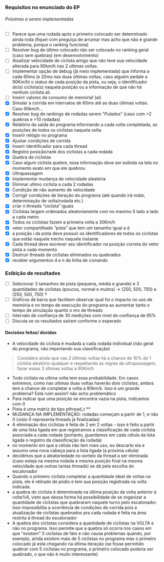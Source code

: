 ### Requisitos no enunciado do EP

###### Próximas a serem implementadas

- [ ] Parece que uma rodada após o primeiro colocado ser determinado ainda roda (fiquei com preguiça de arrumar mas acho que não é grande problema, porque o ranking funciona)
- [ ] Resolver bug de último colocado não ser colocado no ranking geral (caso sem quebras) (em desenvolvimento)
- [ ] Atualizar velocidade de ciclista amigo que não teve sua velocidade alterada para 90km/h nas 2 ultimas voltas.
- [ ] Implementar opção de debug (já meio implementada) que informa a cada 60ms (e 20ms nas duas últimas voltas, caso alguém pedale a 90Km/h) o status de cada posição da pista, ou seja, o identificador do(s) ciclista(s) naquela posição ou a informação de que não há nenhum ciclista ali.
- [ ] Inserir valores de consumo de memória! (ai)
- [x] Simular a corrida em intervalos de 60ms até as duas últimas voltas. Caso 90km/h...
- [x] Resolver bug de rankings de rodadas serem "Pulados" (caso com >2 quebras e >10 rodadas)
- [x] Relatório da saída do programa informando a cada volta completada, as posições de todos os ciclistas naquela volta
- [x] Inserir relógio no programa
- [x] Ajustar condições de corrida
- [x] Inserir identificador para cada thread
- [x] Registro posição/rank dos ciclistas a cada rodada
- [x] Quebra de ciclistas
- [x] Caso algum ciclista quebre, essa informação deve ser exibida na tela no momento exato em que ele quebrou
- [x] Ultrapassagem
- [x] Implementar mudança de velocidade aleatória
- [x] Eliminar ultimo ciclista a cada 2 rodadas
- [x] Condição de não aumento de velocidade
- [x] Corrigir condições de iteração do programa (até quando irá rodar, determinação de volta/rodada etc.)
- [x] criar n threads “ciclista” iguais
- [x] Ciclistas largam ordenados aleatoriamente com no maximo 5 lado a lado a cada metro
- [x] Todos os ciclistas fazem a primeira volta a 30Km/h
- [x] vetor compartilhado “pista” que tem um tamanho igual a d
- [x] a posição i da pista deve possuir os identificadores de todos os ciclistas que estão naquele trecho naquele instante
- [x] Cada thread deve escrever seu identificador na posição correta do vetor pista a cada momento
- [x] Destruir threads de ciclistas eliminados ou quebrados
- [x] receber argumentos d e n da linha de comando

### Exibição de resultados

- [ ] Selecionar 3 tamanhos de pista (pequena, média e grande) e 3 quantidades de ciclistas (poucos, normal e muitos) -> (250, 500, 750) e (250, 500, 750) ?
- [ ] Gráficos de barra que facilitem observar qual foi o impacto no uso de memória e no tempo de execução do programa ao aumentar tanto o tempo de simulação quanto o nro de threads
- [ ] Intervalo de confiança de 30 medições com nı́vel de confiança de 95%
- [ ] Discuta se os resultados saı́ram conforme o esperado

#### Decisões feitas/ dúvidas

- A velocidade do ciclista é mudada a cada rodada individual (não geral do programa, não importando sua classificação)

> Considere ainda que nas 2 últimas voltas há a chance de 10% de 1 ciclista aleatório qualquer e respeitando as regras de ultrapassagem, fazer essas 2 últimas voltas a 90Km/h

- Todo ciclista na ultima volta tem essa probabilidade. Em casos extremos, como nas ultimas duas voltas haverão dois ciclistas, ambos tem a chance de completar a volta a 90km/k. Isso é um grande problema? Está ruim assim? não acho problemático
- Para indicar que uma posição se encontra vazia na pista, indicamos com 0
- Pista é uma matriz de tipo pthread_t **
- MUDANÇA NA IMPLEMENTAÇÃO: rodadas começam a partir de 1, e não 0 (visto 0 representa threads já finalizadas)
- A eliminação dos ciclistas é feita de 2 em 2 voltas - isso é feito a partir de uma lista ligada em que registramos a classificação de cada ciclista associada a cada rodada (portanto, guardamos em cada célula da lista ligada o registro da classificação da rodada)
- no momento em que a célula não tem mais uso, eu descarto ela e assumo uma nova cabeça para a lista ligada (a próxima célula)
-  decidimos que a aleatoriedade no sorteio da thread a ser eliminada (caso esteja na mesma rodada e mesma posição final na mesma velocidade que outras tantas threads) se dá pela escolha do escalonador
-  Quando o primeiro ciclista completar a quantidade ideal de voltas na pista, ele é retirado de pódio e tem sua posição registrada na volta indicada.
- a quebra do ciclista é determinada na última posição da volta anterior à volta%6, visto que dessa forma há possibilidade de se organizar a quantidade de ciclistas que quebraram naquele turno pelo escalonador. Isso impossibilita a ocorrência de condições de corrida pois a atualização de ciclistas quebrados pra cada rodada é feita na área restrita à thread do escalonador
- A quebra dos ciclistas considera a quantidade de ciclistas na VOLTA e não no programa. Isso permite que a quebra só ocorra nos casos em que "existem" 5 ciclistas de fato e não causa problemas quando, por exemplo, ainda existem mais de 5 ciclistas no programa mas o primeiro colocado já está chegando na última iteração (se fosse permitido quebrar com 5 ciclistas no programa, o primeiro colocado poderia ser quebrado, o que não é muito interessante)